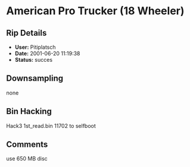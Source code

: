 # American Pro Trucker (18 Wheeler)

## Rip Details

- **User:** Pitiplatsch
- **Date:** 2001-06-20 11:19:38
- **Status:** succes

## Downsampling

none

## Bin Hacking

Hack3 1st_read.bin 11702 to selfboot

## Comments

use 650 MB disc

